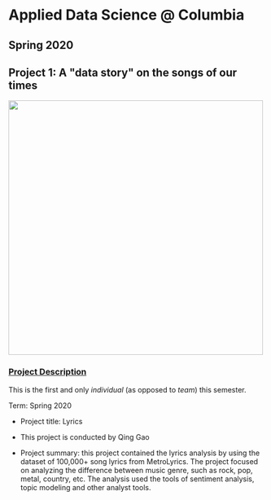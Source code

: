 # Applied Data Science @ Columbia
## Spring 2020
## Project 1: A "data story" on the songs of our times

<img src="figs/title1.jpeg" width="500">

### [Project Description](doc/)
This is the first and only *individual* (as opposed to *team*) this semester. 

Term: Spring 2020

+ Project title: Lyrics
+ This project is conducted by Qing Gao

+ Project summary: this project contained the lyrics analysis by using the dataset of 100,000+ song lyrics from MetroLyrics. The project focused on analyzing the difference between music genre, such as rock, pop, metal, country, etc. The analysis used the tools of sentiment analysis, topic modeling and other analyst tools. 

